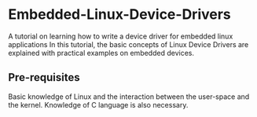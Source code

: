 # Embedded-Linux-Device-Drivers
A tutorial on learning how to write a device driver for embedded linux applications
In this tutorial, the basic concepts of Linux Device Drivers are explained with practical examples on embedded devices.

## Pre-requisites
Basic knowledge of Linux and the interaction between the user-space and the kernel.
Knowledge of C language is also necessary.
